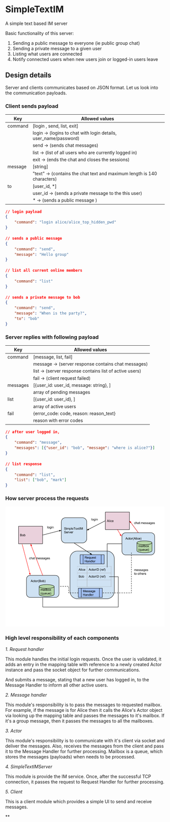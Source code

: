 # SimpleTextIM
A simple text based IM server

Basic functionality of this server:
  1. Sending a public message to everyone (ie public group chat)
  2. Sending a private message to a given user
  3. Listing what users are connected
  4. Notify connected users when new users join or logged-in users leave

## Design details

Server and clients communicates based on JSON format.
Let us look into the communication payloads.

### Client sends payload

Key  | Allowed values
------------- | -------------
command  | [login , send, list, exit]
	| login -> (logins to chat with login details, user_name/password)
	| send -> (sends chat messages)
	| list -> (list of all users who are currently logged in)
	| exit -> (ends the chat and closes the sessions)	
message  | [string] 
	| "text" -> (contains the chat text and maximum length is 140 characters)
to  | [user_id, *]
	| user_id -> (sends a private message to the this user)
	| * -> (sends a public message )

```json
// login payload
{
	"command": "login alice/alice_top_hidden_pwd"
}

// sends a public message
{
	"command": "send",
	"message": "Hello group" 
}

// list all current online members
{
	"command": "list"
}

// sends a private message to bob
{
	"command": "send",
	"message": "When is the party?",
	"to": "bob" 
}
```

### Server replies with following payload

Key  | Allowed values
------------- | -------------
command | [message, list, fail]
	| message -> (server response contains chat messages)
	| list -> (server response contains list of active users)
	| fail -> (client request failed)
messages  | [{user_id: user_id, message: string}, ] 
	| array of pending messages
list  | [{user_id: user_id}, ] 
	| array of active users
fail  | {error_code: code, reason: reason_text} 
	| reason with error codes

```json
// after user logged in,
{
	"command": "message",
	"messages": [{"user_id": "bob", "message": "where is alice?"}]
}

// list response
{
	"command": "list",
	"list": ["bob", "mark"] 
}

```

### How server process the requests

 
![design][logo]

[logo]: https://github.com/senthadev/SimpleTextIM/raw/master/doc/images/SimpleTextIM.png "Design"

### High level responsibility of each components

*1. Request handler*

This module handles the initial login requests. Once the user is validated, it adds an entry in the mapping table with reference to a newly created
Actor instance and pass the socket object for further communications.

And submits a message, stating that a new user has logged in, to the Message Handler to inform all other active users.

*2. Message handler*

This module's responsibility is to pass the messages to requested mailbox.
For example, if the message is for Alice then it calls the Alice's Actor object via looking up the mapping table and passes the messages to it's mailbox.
If it's a group message, then it passes the messages to all the mailboxes.

*3. Actor*

This module's responsibility is to communicate with it's client via socket and deliver the messages.
Also, receives the messages from the client and pass it to the Message Handler for further processing.
Mailbox is a queue, which stores the messages (payloads) when needs to be processed.


*4. SimpleTextIMServer*

This module is provide the IM service. Once, after the successful TCP connection, it passes the request to Request Handler for further processing.

*5. Client*

This is a client module which provides a simple UI to send and receive messages.




**



 
	
